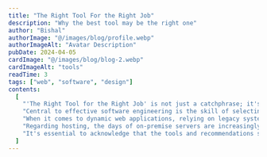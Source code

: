 ```yaml
---
title: "The Right Tool For the Right Job"
description: "Why the best tool may be the right one"
author: "Bishal"
authorImage: "@/images/blog/profile.webp"
authorImageAlt: "Avatar Description"
pubDate: 2024-04-05
cardImage: "@/images/blog/blog-2.webp"
cardImageAlt: "tools"
readTime: 3
tags: ["web", "software", "design"]
contents:
  [
    "'The Right Tool for the Right Job' is not just a catchphrase; it's a guiding principle in web development that carries significant weight. While some developers might adopt a 'if it works, it works' mentality, this approach can prove detrimental in the long term. Consider the analogy of creating a 3D game in Excel—it's technically feasible, but it's not the most appropriate or efficient tool for the task. This principle holds true across various aspects of software development.",
    "Central to effective software engineering is the skill of selecting the appropriate tools for a given project. Unfortunately, many developers gravitate towards familiar tools without considering whether they are truly suited to the task at hand. For instance, while WordPress can be used to build both a simple marketing site and a complex hotel management system, it's not always the optimal choice. I've encountered instances where a WordPress-based site with numerous pages suffered from sluggish loading times due to PHP's inherent performance limitations. In such cases, opting for a Static Site Generator (SSG) like Astro or Gatsby can offer significant performance improvements and enhance SEO capabilities.",
    "When it comes to dynamic web applications, relying on legacy systems like PHP or Ruby may no longer be prudent. Even industry giants like Facebook leverage technologies such as React and Next.js for their projects, with Facebook dynamically transpiling PHP code to C++ for improved performance. For developers seeking to launch scalable and performant applications, frameworks like React and Next.js paired with backend solutions like Node.js or Django offer flexibility and efficiency. For even greater performance, languages like Go can be a compelling choice.",
    "Regarding hosting, the days of on-premise servers are increasingly being supplanted by cloud solutions. Platforms like Vercel and Railway provide hassle-free hosting in Docker containers, sparing developers the complexities of managing their own servers. While cloud services such as AWS offer robustness and scalability, cost considerations should prompt a thoughtful evaluation of hosting needs. Transitioning to self-hosted solutions only becomes justifiable when the expenses of cloud hosting outweigh the benefits.",
    "It's essential to acknowledge that the tools and recommendations shared here reflect personal preferences and experiences.Ultimately, the pursuit of the right tool for the right job is an ongoing journey, shaped by evolving technologies and individual project needs.",
  ]
---
```

